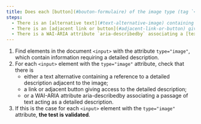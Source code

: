 ```yaml
---
title: Does each [button](#bouton-formulaire) of the image type (tag `<input>` with the attribute `type="image"`) [information-carrying](#image-carrying-information), which requires a [detailed description](#detailed-description-image), meet one of these conditions?
steps:
  - There is an [alternative text](#text-alternative-image) containing a reference to a [detailed description](#description-size-image) adjacent to the image.
  - There is an [adjacent link or button](#adjacent-link-or-button) giving access to the [detailed description](#image-size-description).
  - There is a WAI-ARIA attribute `aria-describedby` associating a [text passage](#passage-de-texte-lie-par-aria-labelledby-ou-aria-describedby) acting as [detailed description](#detailed-description-image).
---
```


1. Find elements in the document `<input>` with the attribute `type="image"`, which contain information requiring a detailed description.
2. For each `<input>` element with the `type="image"` attribute, check that there is
   - either a text alternative containing a reference to a detailed description adjacent to the image;
   - a link or adjacent button giving access to the detailed description;
   - or a WAI-ARIA attribute aria-describedby associating a passage of text acting as a detailed description.
3. If this is the case for each `<input>` element with the `type="image"` attribute, **the test is validated**.
